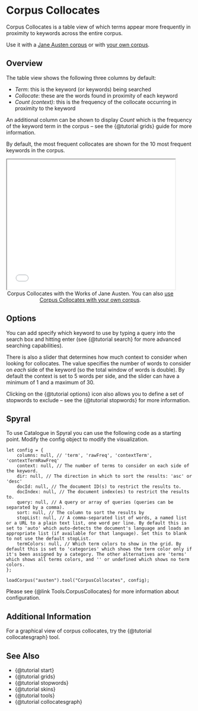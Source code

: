 # Corpus Collocates

Corpus Collocates is a table view of which terms appear more frequently in proximity to keywords across the entire corpus.

Use it with a [Jane Austen corpus](../?view=CorpusCollocates&corpus=austen) or with [your own corpus](../?view=CorpusCollocates).

## Overview

The table view shows the following three columns by default:

- *Term*: this is the keyword (or keywords) being searched
- *Collocate*: these are the words found in proximity of each keyword
- *Count (context)*: this is the frequency of the collocate occurring in proximity to the keyword

An additional column can be shown to display *Count* which is the frequency of the keyword term in the corpus – see the 
{@tutorial grids} guide for more information.

By default, the most frequent collocates are shown for the 10 most frequent keywords in the corpus.

<iframe src="../tool/CorpusCollocates/?corpus=austen&subtitle=The+Works+of+Jane+Austen" style="width: 90%; height: 350px;"></iframe>
<div style="width: 90%; text-align: center; margin-bottom: 1em;">Corpus Collocates with the Works of Jane Austen. You can also <a href="../?view=CorpusCollocates" target="_blank">use Corpus Collocates with your own corpus</a>.</div>

## Options

You can add specify which keyword to use by typing a query into the search box and hitting enter (see {@tutorial search} 
for more advanced searching capabilities).

There is also a slider that determines how much context to consider when looking for collocates. The value specifies 
the number of words to consider on _each_ side of the keyword (so the total window of words is double). By default the 
context is set to 5 words per side, and the slider can have a minimum of 1 and a maximum of 30.

Clicking on the {@tutorial options} icon also allows you to define a set of stopwords to exclude – see the 
{@tutorial stopwords} for more information.

## Spyral

To use Catalogue in Spyral you can use the following code as a starting point. Modify the config object to modify 
the visualization.

```
let config = {
    columns: null, // 'term', 'rawFreq', 'contextTerm', 'contextTermRawFreq'
    context: null, // The number of terms to consider on each side of the keyword.
    dir: null, // The direction in which to sort the results: 'asc' or 'desc'
    docId: null, // The document ID(s) to restrict the results to.
    docIndex: null, // The document index(es) to restrict the results to.
    query: null, // A query or array of queries (queries can be separated by a comma).
    sort: null, // The column to sort the results by
    stopList: null, // A comma-separated list of words, a named list or a URL to a plain text list, one word per line. By default this is set to 'auto' which auto-detects the document's language and loads an appropriate list (if available for that language). Set this to blank to not use the default stopList.
    termColors: null, // Which term colors to show in the grid. By default this is set to 'categories' which shows the term color only if it's been assigned by a category. The other alternatives are 'terms' which shows all terms colors, and '' or undefined which shows no term colors.
};

loadCorpus("austen").tool("CorpusCollocates", config);
```

Please see {@link Tools.CorpusCollocates} for more information about configuration.

## Additional Information

For a graphical view of corpus collocates, try the {@tutorial collocatesgraph} tool.

## See Also
- {@tutorial start}
- {@tutorial grids}
- {@tutorial stopwords}
- {@tutorial skins}
- {@tutorial tools}
- {@tutorial collocatesgraph}
